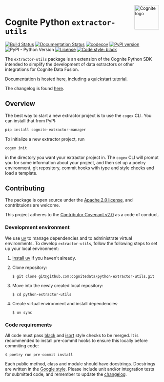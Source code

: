 <a href="https://cognite.com/">
    <img src="https://github.com/cognitedata/cognite-python-docs/blob/master/img/cognite_logo.png" alt="Cognite logo" title="Cognite" align="right" height="80" />
</a>

Cognite Python `extractor-utils`
================================
[![Build Status](https://github.com/cognitedata/python-extractor-utils/workflows/release/badge.svg)](https://github.com/cognitedata/python-extractor-utils/actions)
[![Documentation Status](https://readthedocs.com/projects/cognite-extractor-utils/badge/?version=latest&token=a9bab88214cbf624706005f6a71bbd77964efc910f8e527c7b3d75edc016397c)](https://cognite-extractor-utils.readthedocs-hosted.com/en/latest/?badge=latest)
[![codecov](https://codecov.io/gh/cognitedata/python-extractor-utils/branch/master/graph/badge.svg?token=7AmVCpAh7I)](https://codecov.io/gh/cognitedata/python-extractor-utils)
[![PyPI version](https://badge.fury.io/py/cognite-extractor-utils.svg)](https://pypi.org/project/cognite-extractor-utils)
![PyPI - Python Version](https://img.shields.io/pypi/pyversions/cognite-extractor-utils)
[![License](https://img.shields.io/github/license/cognitedata/python-extractor-utils)](LICENSE)
[![Code style: black](https://img.shields.io/badge/code%20style-black-000000.svg)](https://github.com/ambv/black)

The `extractor-utils` package is an extension of the Cognite Python SDK intended to simplify the development of data
extractors or other integrations for Cognite Data Fusion.

Documentation is hosted [here](https://cognite-extractor-utils.readthedocs-hosted.com/en/latest/), including a
[quickstart tutorial](https://cognite-extractor-utils.readthedocs-hosted.com/en/latest/quickstart.html).

The changelog is found [here](./CHANGELOG.md).

## Overview

The best way to start a new extractor project is to use the `cogex` CLI. You can install that from PyPI:

``` bash
pip install cognite-extractor-manager
```

To initialize a new extractor project, run

``` bash
cogex init
```

in the directory you want your extractor project in. The `cogex` CLI will prompt you for some information about your
project, and then set up a poetry environment, git repository, commit hooks with type and style checks and load a
template.


## Contributing

The package is open source under the [Apache 2.0 license](./LICENSE), and contribtuions are welcome.

This project adheres to the [Contributor Covenant v2.0](https://www.contributor-covenant.org/version/2/0/code_of_conduct/)
as a code of conduct.


### Development environment

We use [uv](https://docs.astral.sh/uv/) to manage dependencies and to administrate virtual environments. To develop
`extractor-utils`, follow the following steps to set up your local environment:

 1. [Install uv](https://docs.astral.sh/uv/getting-started/installation/) if you haven't already.

 2. Clone repository:
    ```
    $ git clone git@github.com:cognitedata/python-extractor-utils.git
    ```
 3. Move into the newly created local repository:
    ```
    $ cd python-extractor-utils
    ```
 4. Create virtual environment and install dependencies:
    ```
    $ uv sync
    ```


### Code requirements

All code must pass [black](https://github.com/ambv/black) and [isort](https://github.com/timothycrosley/isort) style
checks to be merged. It is recommended to install pre-commit hooks to ensure this locally before commiting code:

```
$ poetry run pre-commit install
```

Each public method, class and module should have docstrings. Docstrings are written in the [Google
style](https://google.github.io/styleguide/pyguide.html#38-comments-and-docstrings). Please include unit and/or
integration tests for submitted code, and remember to update the [changelog](./CHANGELOG.md).
